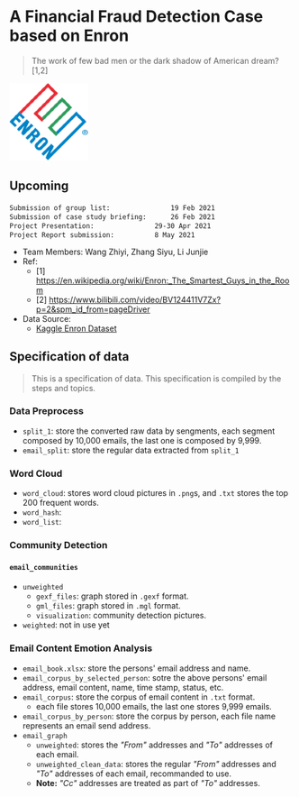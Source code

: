 # A Financial Fraud Detection Case based on Enron
> The work of few bad men or the dark shadow of American dream?[1,2]

![The logo of Enron Corporation](./externalResources/logo.png)

## Upcoming
```
Submission of group list:				19 Feb 2021
Submission of case study briefing:		26 Feb 2021
Project Presentation:				29-30 Apr 2021
Project Report submission:			8 May 2021
```
- Team Members: Wang Zhiyi, Zhang Siyu, Li Junjie
- Ref:
  - [1] https://en.wikipedia.org/wiki/Enron:_The_Smartest_Guys_in_the_Room
  - [2] https://www.bilibili.com/video/BV124411V7Zx?p=2&spm_id_from=pageDriver
- Data Source:
  - [Kaggle Enron Dataset](!https://www.kaggle.com/wcukierski/enron-email-dataset)

## Specification of data
> This is a specification of data.
> This specification is compiled by the steps and topics.
### Data Preprocess
- `split_1`: store the converted raw data by sengments, each segment composed by 10,000 emails, the last one is composed by 9,999.
- `email_split`: store the regular data extracted from `split_1`
### Word Cloud
- `word_cloud`: stores word cloud pictures in `.png`s, and `.txt` stores the top 200 frequent words.
- `word_hash`:
- `word_list`:
### Community Detection
#### `email_communities`
- `unweighted`
  - `gexf_files`: graph stored in `.gexf` format.
  - `gml_files`: graph stored in `.mgl` format.
  - `visualization`: community detection pictures.
- `weighted`: not in use yet
### Email Content Emotion Analysis
- `email_book.xlsx`: store the persons' email address and name.
- `email_corpus_by_selected_person`: sotre the above persons' email address, email content, name, time stamp, status, etc.
- `email_corpus`: store the corpus of email content in `.txt` format.
    - each file stores 10,000 emails, the last one stores 9,999 emails.
- `email_corpus_by_person`: store the corpus by person, each file name represents an email send address.
- `email_graph`
  - `unweighted`: stores the *"From"* addresses and *"To"* addresses of each email.
  - `unweighted_clean_data`: stores the regular *"From"* addresses and *"To"* addresses of each email, recommanded to use.
  - **Note:** *"Cc"* addresses are treated as part of *"To"* addresses.